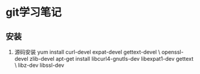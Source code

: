 # git学习笔记
## 安装
1. 源码安装
    yum install curl-devel expat-devel gettext-devel \ openssl-devel zlib-devel
    apt-get install libcurl4-gnutls-dev libexpat1-dev gettext \ libz-dev libssl-dev

